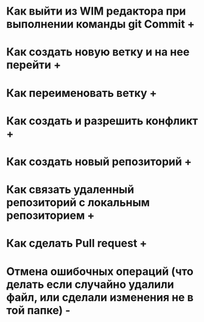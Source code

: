 # Как выйти из WIM редактора при выполнении команды git Commit + 

# Как создать новую ветку и на нее перейти  +

# Как переименовать ветку + 

# Как создать и разрешить конфликт +

# Как создать новый репозиторий +

# Как связать удаленный репозиторий с локальным репозиторием +

# Как сделать Pull request +

# Отмена ошибочных операций (что делать если случайно удалили файл, или сделали изменения не в той папке) - 
